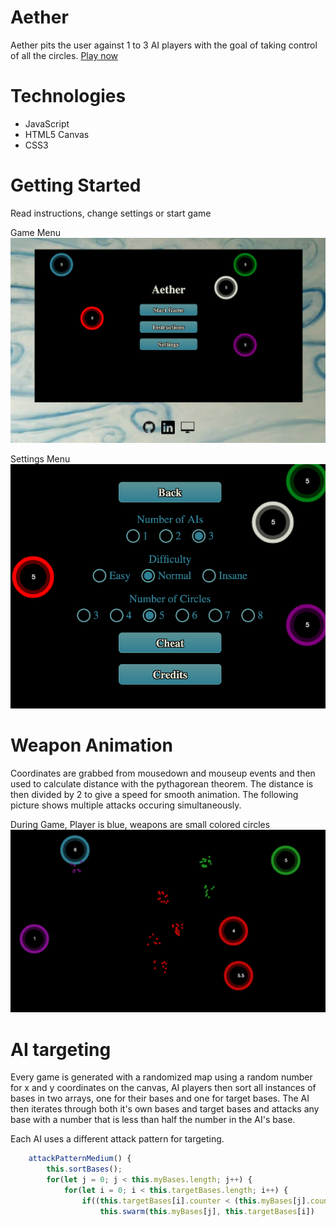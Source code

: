 # Aether
 Aether pits the user against 1 to 3 AI players with the goal of taking control of all the circles. [Play now](http://gregory-rempe.com/Aether/)

# Technologies
   * JavaScript
   * HTML5 Canvas
   * CSS3

# Getting Started
Read instructions, change settings or start game

Game Menu
![Game Menu](https://github.com/gmrempe/Aether/blob/master/images/Screen%20Shot%202019-04-21%20at%209.35.43%20PM.png)

Settings Menu
![Adjust Game Settings](https://github.com/gmrempe/Aether/blob/master/images/Screen%20Shot%202019-04-21%20at%209.36.09%20PM.png)

# Weapon Animation
Coordinates are grabbed from mousedown and mouseup events and then used to calculate distance with the pythagorean theorem. The distance is then divided by 2 to give a speed for smooth animation. The following picture shows multiple attacks occuring simultaneously.

During Game, Player is blue, weapons are small colored circles
![Player losing in game](https://github.com/gmrempe/Aether/blob/master/images/Screen%20Shot%202019-04-21%20at%209.36.38%20PM.png)

# AI targeting
Every game is generated with a randomized map using a random number for x and y coordinates on the canvas, AI players then sort all instances of bases in two arrays, one for their bases and one for target bases. The AI then iterates through both it's own bases and target bases and attacks any base with a number that is less than half the number in the AI's base.

Each AI uses a different attack pattern for targeting.
```javascript
    attackPatternMedium() {
        this.sortBases();
        for(let j = 0; j < this.myBases.length; j++) {
            for(let i = 0; i < this.targetBases.length; i++) {
                if((this.targetBases[i].counter < (this.myBases[j].counter / 2))) {
                    this.swarm(this.myBases[j], this.targetBases[i])
```
